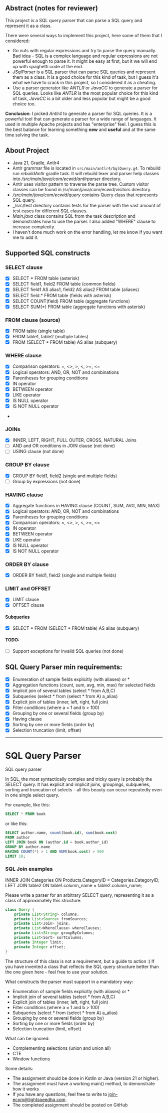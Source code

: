 ## Abstract (notes for reviewer)

This project is a SQL query parser that can parse a SQL query and represent it as a class.

There were several ways to implement this project, here some of them that I considered:
- Go nuts with regular expressions and try to parse the query manually. Bad idea - SQL is a complex language 
  and regular expressions are not powerful enough to parse it. It might be easy at first, but it we will end up with spaghetti code at the end.
- _JSqlParser_ is a SQL parser that can parse SQL queries and represent them as a class. It is a good choice for this kind of task, 
  but I guess it's what we have to crack in this project, so I considered it as a cheating.
- Use a parser generator like _ANTLR_ or _JavaCC_ to generate a parser for SQL queries. Looks like _ANTLR_ is the most popular choice for this kind of task, 
  _JavaCC_ is a bit older and less popular but might be a good choice too.

**Conclusion**: I picked _Antlr4_ to generate a parser for SQL queries. It is a powerful tool that can generate a parser for a wide range of languages. It used
in multiple Apache projects and has "enterprise" feel.  I guess this is the best balance for learning something **new** and **useful** and at the same time 
solving the task.

## About Project
- Java 21, Gradle, Antlr4
- Antlr grammar file is located in `src/main/antlr4/SqlQuery.g4`. To rebuild run _rebuildAntlr_ gradle task. It will rebuild lexer and parser help classes 
  into _/src/main/java/com/ecwid/antlrparser_ directory.
- Antlr uses visitor pattern to traverse the parse tree. Custom visitor classes can be found in /sr/main/java/com/ecwid/visitors directory.
- _/src/main/java/com/ecwid/query_ contains Query class that represents SQL query. 
- _/src/test directory contains tests for the parser with the vast amount of test cases for different SQL clauses.
- _Main.java_ class contains SQL from the task description and demonstrates how to use the parser. I also added "WHERE" clause to increase complexity.
- I haven't done much work on the error handling, let me know if you want me to add it.

## Supported SQL constructs

### SELECT clause
- [x] SELECT * FROM table (asterisk)
- [x] SELECT field1, field2 FROM table (common fields)
- [x] SELECT field1 AS alias1, field2 AS alias2 FROM table (aliases)
- [x] SELECT field.* FROM table (fields with asterisk)
- [x] SELECT COUNT(field) FROM table (aggregate functions)
- [x] SELECT SUM(*) FROM table (aggregate functions with asterisk)

### FROM clause (source)
- [x] FROM table (single table)
- [x] FROM table1, table2 (multiple tables)
- [x] FROM (SELECT * FROM table) AS alias (subquery)

### WHERE clause
- [x] Comparison operators: =, <>, >, <, >=, <=
- [x] Logical operators: AND, OR, NOT and combinations
- [x] Parentheses for grouping conditions
- [x] IN operator
- [x] BETWEEN operator
- [x] LIKE operator
- [x] IS NULL operator
- [x] IS NOT NULL operator
- 
### JOINs
- [x] INNER, LEFT, RIGHT, FULL OUTER, CROSS, NATURAL Joins
- [ ] AND and OR conditions in JOIN clause (not done)
- [ ] USING clause (not done)

### GROUP BY clause
- [x] GROUP BY field1, field2 (single and multiple fields)
- [ ] Group by expressions (not done)
 
### HAVING clause
- [x] Aggregate functions in HAVING clause (COUNT, SUM, AVG, MIN, MAX)
- [x] Logical operators: AND, OR, NOT and combinations
- [x] Parentheses for grouping conditions
- [x] Comparison operators: =, <>, >, <, >=, <=
- [x] IN operator
- [x] BETWEEN operator
- [x] LIKE operator
- [x] IS NULL operator
- [x] IS NOT NULL operator

### ORDER BY clause
- [x] ORDER BY field1, field2 (single and multiple fields)

### LIMIT and OFFSET
- [x] LIMIT clause
- [x] OFFSET clause

#### Subqueries
- [x] SELECT * FROM (SELECT * FROM table) AS alias (subquery)

#### TODO:
- [ ] Support exceptions for invalid SQL queries (not done)


## SQL Query Parser min requirements: 
- [x] Enumeration of sample fields explicitly (with aliases) or *
- [x] Aggregation functions (count, sum, avg, min, max) for selected fields
- [x] Implicit join of several tables (select * from A,B,C)
- [x] Subqueries (select * from (select * from A) a_alias)
- [x] Explicit join of tables (inner, left, right, full join)
- [x] Filter conditions (where a = 1 and b > 100)
- [x] Grouping by one or several fields (group by)
- [x] Having clause 
- [x] Sorting by one or more fields (order by)
- [x] Selection truncation (limit, offset)

-------------------

# SQL Query Parser
SQL query parser

In SQL, the most syntactically complex and tricky query is probably the SELECT query. It has explicit and implicit joins, groupings,
subqueries, sorting and truncation of selects - all this beauty can occur repeatedly even in one single
select query.

For example, like this:
```sql
SELECT * FROM book
```
or like this:

```sql
SELECT author.name, count(book.id), sum(book.cost) 
FROM author 
LEFT JOIN book ON (author.id = book.author_id) 
GROUP BY author.name 
HAVING COUNT(*) > 1 AND SUM(book.cost) > 500
LIMIT 10;
```


### SQL Join examples
INNER JOIN Categories ON Products.CategoryID = Categories.CategoryID;
LEFT JOIN table2 ON table1.column_name = table2.column_name;

Please write a parser for an arbitrary SELECT query, representing it as a class of approximately this structure:
```java
class Query {
	private List<String> columns;
	private List<Source> fromSources;
	private List<Join> joins;
	private List<WhereClause> whereClauses;
	private List<String> groupByColumns;
	private List<Sort> sortColumns;
	private Integer limit;
	private Integer offset;
}
```

The structure of this class is not a requirement, but a guide to action :)
If you have invented a class that reflects the SQL query structure better than the one given here - feel free to use your solution.

What constructs the parser must support in a mandatory way:
- Enumeration of sample fields explicitly (with aliases) or *
- Implicit join of several tables (select * from A,B,C)
- Explicit join of tables (inner, left, right, full join)
- Filter conditions (where a = 1 and b > 100)
- Subqueries (select * from (select * from A) a_alias)
- Grouping by one or several fields (group by)
- Sorting by one or more fields (order by)
- Selection truncation (limit, offset)

What can be ignored:
- Complementing selections (union and union all)
- CTE
- Window functions

Some details:
- The assignment should be done in Kotlin or Java (version 21 or higher).
- The assignment must have a working main() method, to demonstrate how it works
- If you have any questions, feel free to write to join-ecom@lightspeedhq.com.
- The completed assignment should be posted on GitHub